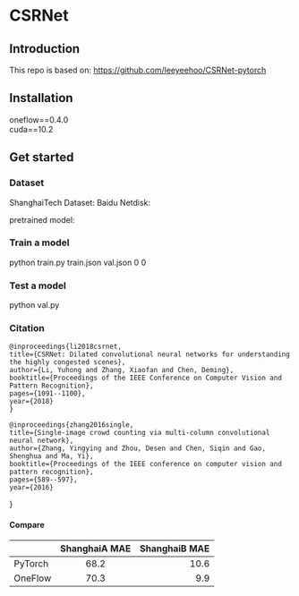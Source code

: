# CSRNet

## Introduction
This repo is based on: https://github.com/leeyeehoo/CSRNet-pytorch
## Installation
oneflow==0.4.0<br>
cuda==10.2
## Get started
### Dataset
ShanghaiTech Dataset:
Baidu Netdisk: 

pretrained model:

 

### Train a model
python train.py train.json val.json 0 0
### Test a model
python val.py


### Citation


    @inproceedings{li2018csrnet,
    title={CSRNet: Dilated convolutional neural networks for understanding the highly congested scenes},
    author={Li, Yuhong and Zhang, Xiaofan and Chen, Deming},
    booktitle={Proceedings of the IEEE Conference on Computer Vision and Pattern Recognition},
    pages={1091--1100},
    year={2018}
    }

    @inproceedings{zhang2016single,
    title={Single-image crowd counting via multi-column convolutional neural network},
    author={Zhang, Yingying and Zhou, Desen and Chen, Siqin and Gao, Shenghua and Ma, Yi},
    booktitle={Proceedings of the IEEE conference on computer vision and pattern recognition},
    pages={589--597},
    year={2016}
}

#### Compare
|         | ShanghaiA MAE | ShanghaiB MAE   |
| :------ | :-----------: | ---------------:|
| PyTorch |     68.2      |      10.6       |
| OneFlow |     70.3      |       9.9       |
